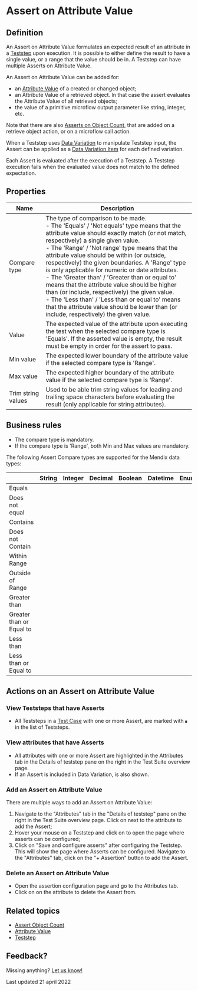 # Assert on Attribute Value



## Definition

An Assert on Attribute Value formulates an expected result of an attribute in a [Teststep](teststep) upon execution. It is possible to either define the result to have a single value, or a range that the value should be in. A Teststep can have multiple Asserts on Attribute Value.

An Assert on Attribute Value can be added for:
- an [Attribute Value](attribute-value) of a created or changed object;
- an Attribute Value of a retrieved object. In that case the assert evaluates the Attribute Value of all retrieved objects;
- the value of a primitive microflow output parameter like string, integer, etc.

Note that there are also [Asserts on Object Count](assert-object-count), that are added on a retrieve object action, or on a microflow call action. 

When a Teststep uses [Data Variation](datavariation) to manipulate Teststep input, the Assert can be applied as a [Data Variation Item](datavariation-item) for each defined variation.

Each Assert is evaluated after the execution of a Teststep. A Teststep execution fails when the evaluated value does not match to the defined expectation. 

## Properties
| Name | Description |
| ----------- | ----------- |
| Compare type | The type of comparison to be made. <br />  - The 'Equals' / 'Not equals' type means that the attribute value should exactly match (or not match, respectively) a single given value. <br />   - The 'Range' / 'Not range' type  means that the attribute value should be within (or outside, respectively) the given boundaries. A 'Range' type is only applicable for numeric or date attributes.  <br />   - The 'Greater than' / 'Greater than or equal to' means that the attribute value should be higher than (or include, respectively) the given value.  <br />   - The 'Less than' / 'Less than or equal to' means that the attribute value should be lower than (or include, respectively) the given value.  <br />  |
| Value | The expected value of the attribute upon executing the test when the selected compare type is 'Equals'. If the asserted value is empty, the result must be empty in order for the assert to pass. |
| Min value | The expected lower boundary of the attribute value if the selected compare type is 'Range'. |
| Max value | The expected higher boundary of the attribute value if the selected compare type is 'Range'. |
| Trim string values | Used to be able trim string values for leading and trailing space characters before evaluating the result (only applicable for string attributes). |

## Business rules
- The compare type is mandatory.
- If the compare type is 'Range', both Min and Max values are mandatory.

The following Assert Compare types are supported for the Mendix data types:

|   | String | Integer | Decimal | Boolean | Datetime | Enumeration | 
| ----------- | ----------- | ----------- | ----------- | ----------- | ----------- | ----------- |
| Equals | <i class="fas fa-check"></i> | <i class="fas fa-check"></i> | <i class="fas fa-check"></i> | <i class="fas fa-check"></i> | <i class="fas fa-check"></i> | <i class="fas fa-check"></i> | 
| Does not equal | <i class="fas fa-check"></i> | <i class="fas fa-check"></i> | <i class="fas fa-check"></i> | <i class="fas fa-check"></i> | <i class="fas fa-check"></i> | <i class="fas fa-check"></i> | 
| Contains | <i class="fas fa-check"></i> |  |  |  |  |  | 
| Does not Contain | <i class="fas fa-check"></i> |  |  |  |  |  | 
| Within Range |  | <i class="fas fa-check"></i> | <i class="fas fa-check"></i> |  | <i class="fas fa-check"></i> |  
| Outside of Range |  | <i class="fas fa-check"></i> | <i class="fas fa-check"></i> |  | <i class="fas fa-check"></i> |  
| Greater than |  | <i class="fas fa-check"></i> | <i class="fas fa-check"></i> |  | <i class="fas fa-check"></i> |   
| Greater than or Equal to |  | <i class="fas fa-check"></i> | <i class="fas fa-check"></i> |  | <i class="fas fa-check"></i> |  
| Less than |  | <i class="fas fa-check"></i> | <i class="fas fa-check"></i> |  | <i class="fas fa-check"></i> |   
| Less than or Equal to |  | <i class="fas fa-check"></i> | <i class="fas fa-check"></i> |  | <i class="fas fa-check"></i> |   

## Actions on an Assert on Attribute Value

### View Teststeps that have Asserts 
- All Teststeps in a [Test Case](test-case) with one or more Assert, are marked with <svg role="img" viewBox="0 0 384 512" width="1%" height="1%" xmlns="http://www.w3.org/2000/svg"><path fill="currentColor" d="M360 0H24C10.7 0 0 10.7 0 24v464c0 13.3 10.7 24 24 24h336c13.3 0 24-10.7 24-24V24c0-13.3-10.7-24-24-24zM64 112c0-8.8 7.2-16 16-16h32c8.8 0 16 7.2 16 16v32c0 8.8-7.2 16-16 16H80c-8.8 0-16-7.2-16-16v-32zm1.6 129.4l12.7-12.6c2.1-2.1 5.5-2.1 7.6 0l20.6 20.8 47.6-47.2c2.1-2.1 5.5-2.1 7.6 0l12.6 12.7c2.1 2.1 2.1 5.5 0 7.6l-64.2 63.6c-2.1 2.1-5.5 2.1-7.6 0L65.6 249c-2.1-2.1-2.1-5.5 0-7.6zM128 400c0 8.8-7.2 16-16 16H80c-8.8 0-16-7.2-16-16v-32c0-8.8 7.2-16 16-16h32c8.8 0 16 7.2 16 16v32zm192-8c0 4.4-3.6 8-8 8H168c-4.4 0-8-3.6-8-8v-16c0-4.4 3.6-8 8-8h144c4.4 0 8 3.6 8 8v16zm0-128c0 4.4-4.3 8-9.6 8H170.2s29.2-30.2 30.4-32h109.7c5.3 0 9.6 3.6 9.6 8v16zm0-128c0 4.4-3.6 8-8 8H168c-4.4 0-8-3.6-8-8v-16c0-4.4 3.6-8 8-8h144c4.4 0 8 3.6 8 8v16z" class=""></path></svg> in the list of Teststeps.

### View attributes that have Asserts 
- All attributes with one or more Assert are highlighted in the Attributes tab in the Details of teststep pane on the right in the Test Suite overview page.
- If an Assert is included in Data Variation, <i class="fas fa-table"></i> is also shown.

### Add an Assert on Attribute Value
There are multiple ways to add an Assert on Attribute Value:
1. Navigate to the "Attributes" tab in the "Details of teststep" pane on the right in the Test Suite overview page. Click on <i class="fas fa-table"></i> next to the attribute to add the Assert;
2. Hover your mouse on a Teststep and click on <i class="fas fa-table"></i> to open the page where asserts can be configured;
3. Click on "Save and configure asserts" after configuring the Teststep. This will show the page where Asserts can be configured. Navigate to the "Attributes" tab, click on the "+ Assertion" button to add the Assert.

### Delete an Assert on Attribute Value
- Open the assertion configuration page and go to the Attributes tab.
- Click on <i class="fas fa-trash-alt"></i> on the attribute to delete the Assert from.

## Related topics
- [Assert Object Count](assert-object-count)
- [Attribute Value](attribute-value)
- [Teststep](teststep)

## Feedback?
Missing anything? [Let us know!](mailto:support@menditect.com)

Last updated 21 april 2022